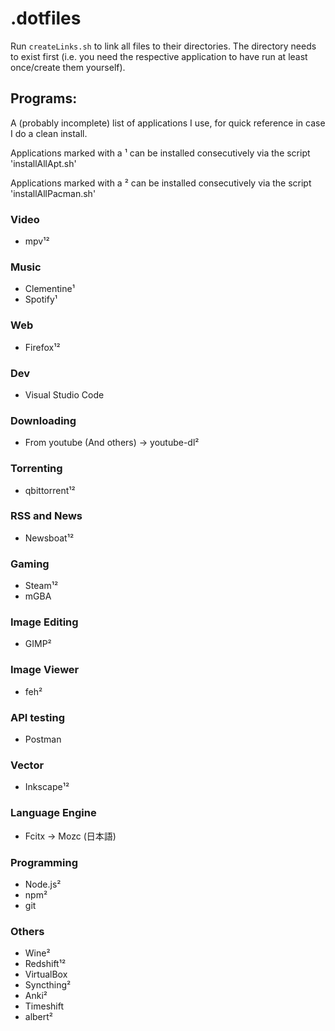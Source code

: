 # .dotfiles

Run `createLinks.sh` to link all files to their directories. The directory needs to exist first (i.e. you need the respective application to have run at least once/create them yourself).

## Programs:
A (probably incomplete) list of applications I use, for quick reference in case I do a clean install.

Applications marked with a ¹ can be installed consecutively via the script 'installAllApt.sh'

Applications marked with a ² can be installed consecutively via the script 'installAllPacman.sh'

### Video

- mpv¹²

### Music

- Clementine¹
- Spotify¹

### Web

- Firefox¹²

### Dev

- Visual Studio Code

### Downloading

- From youtube (And others) -> youtube-dl²

### Torrenting

- qbittorrent¹²

### RSS and News

- Newsboat¹²

### Gaming

- Steam¹²
- mGBA

### Image Editing

- GIMP²

### Image Viewer

- feh²

### API testing

- Postman

### Vector

- Inkscape¹²

### Language Engine

- Fcitx -> Mozc (日本語) 

### Programming

- Node.js²
- npm²
- git

### Others

- Wine²
- Redshift¹²
- VirtualBox
- Syncthing²
- Anki²
- Timeshift
- albert²
